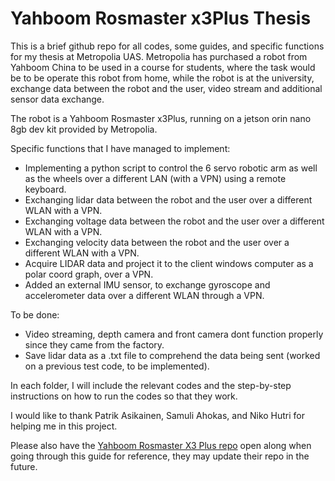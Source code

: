 # Yahboom Rosmaster x3Plus Thesis

This is a brief github repo for all codes, some guides, and specific functions for my thesis at Metropolia UAS. Metropolia has purchased a robot from Yahboom China to be used in a course for students, where the task would be to be operate this robot from home, while the robot is at the university, exchange data between the robot and the user, video stream and additional sensor data exchange.

The robot is a Yahboom Rosmaster x3Plus, running on a jetson orin nano 8gb dev kit provided by Metropolia. 

Specific functions that I have managed to implement:

- Implementing a python script to control the 6 servo robotic arm as well as the wheels over a different LAN (with a VPN) using a remote keyboard.
- Exchanging lidar data between the robot and the user over a different WLAN with a VPN.
- Exchanging voltage data between the robot and the user over a different WLAN with a VPN.
- Exchanging velocity data between the robot and the user over a different WLAN with a VPN.
- Acquire LIDAR data and project it to the client windows computer as a polar coord graph, over a VPN.
- Added an external IMU sensor, to exchange gyroscope and accelerometer data over a different WLAN through a VPN.

To be done: 

- Video streaming, depth camera and front camera dont function properly since they came from the factory.
- Save lidar data as a .txt file to comprehend the data being sent (worked on a previous test code, to be implemented).

In each folder, I will include the relevant codes and the step-by-step instructions on how to run the codes so that they work.

I would like to thank Patrik Asikainen, Samuli Ahokas, and Niko Hutri for helping me in this project.


Please also have the [Yahboom Rosmaster X3 Plus repo](http://www.yahboom.net/study/ROSMASTER-X3-PLUS) open along when going through this guide for reference, they may update their repo in the future.
